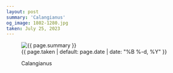 ```yaml
---
layout: post
summary: 'Calangianus'
og_image: 1802-1280.jpg
taken: July 25, 2023
---
```


<figure class="post">
 <img alt="{{ page.summary }}" sizes="(min-width: 700px) 50vw, calc(100vw - 2rem)" src="{{ site.assets_url }}/1802-640.jpg" srcset="{{ site.assets_url }}/1802-320.jpg 320w, {{ site.assets_url }}/1802-640.jpg 640w, {{ site.assets_url }}/1802-960.jpg 960w, {{ site.assets_url }}/1802-1280.jpg 1280w"/>
 <figcaption>
  <time>
   {{ page.taken | default: page.date | date: "%B %-d, %Y" }}
  </time>
  <p>
   Calangianus
  </p>
 </figcaption>
</figure>
